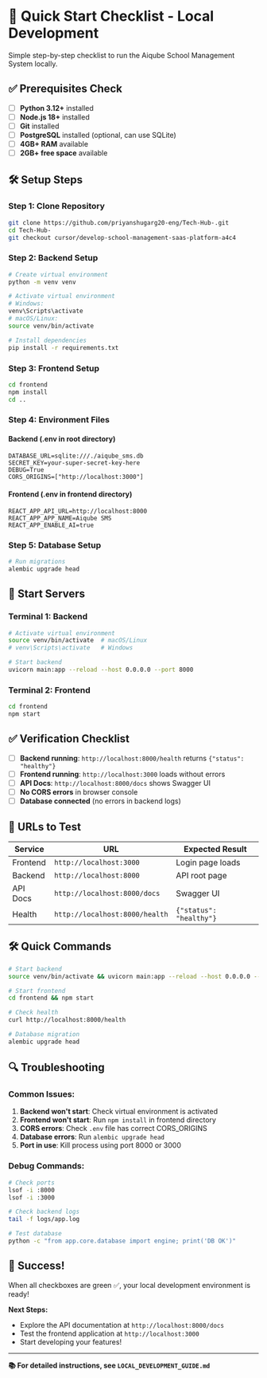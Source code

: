 # 🚀 Quick Start Checklist - Local Development

Simple step-by-step checklist to run the Aiqube School Management System locally.

## ✅ Prerequisites Check

- [ ] **Python 3.12+** installed
- [ ] **Node.js 18+** installed  
- [ ] **Git** installed
- [ ] **PostgreSQL** installed (optional, can use SQLite)
- [ ] **4GB+ RAM** available
- [ ] **2GB+ free space** available

## 🛠️ Setup Steps

### Step 1: Clone Repository
```bash
git clone https://github.com/priyanshugarg20-eng/Tech-Hub-.git
cd Tech-Hub-
git checkout cursor/develop-school-management-saas-platform-a4c4
```

### Step 2: Backend Setup
```bash
# Create virtual environment
python -m venv venv

# Activate virtual environment
# Windows:
venv\Scripts\activate
# macOS/Linux:
source venv/bin/activate

# Install dependencies
pip install -r requirements.txt
```

### Step 3: Frontend Setup
```bash
cd frontend
npm install
cd ..
```

### Step 4: Environment Files

#### Backend (.env in root directory)
```env
DATABASE_URL=sqlite:///./aiqube_sms.db
SECRET_KEY=your-super-secret-key-here
DEBUG=True
CORS_ORIGINS=["http://localhost:3000"]
```

#### Frontend (.env in frontend directory)
```env
REACT_APP_API_URL=http://localhost:8000
REACT_APP_APP_NAME=Aiqube SMS
REACT_APP_ENABLE_AI=true
```

### Step 5: Database Setup
```bash
# Run migrations
alembic upgrade head
```

## 🚀 Start Servers

### Terminal 1: Backend
```bash
# Activate virtual environment
source venv/bin/activate  # macOS/Linux
# venv\Scripts\activate   # Windows

# Start backend
uvicorn main:app --reload --host 0.0.0.0 --port 8000
```

### Terminal 2: Frontend
```bash
cd frontend
npm start
```

## ✅ Verification Checklist

- [ ] **Backend running**: `http://localhost:8000/health` returns `{"status": "healthy"}`
- [ ] **Frontend running**: `http://localhost:3000` loads without errors
- [ ] **API Docs**: `http://localhost:8000/docs` shows Swagger UI
- [ ] **No CORS errors** in browser console
- [ ] **Database connected** (no errors in backend logs)

## 🔗 URLs to Test

| Service | URL | Expected Result |
|---------|-----|-----------------|
| Frontend | `http://localhost:3000` | Login page loads |
| Backend | `http://localhost:8000` | API root page |
| API Docs | `http://localhost:8000/docs` | Swagger UI |
| Health | `http://localhost:8000/health` | `{"status": "healthy"}` |

## 🛠️ Quick Commands

```bash
# Start backend
source venv/bin/activate && uvicorn main:app --reload --host 0.0.0.0 --port 8000

# Start frontend
cd frontend && npm start

# Check health
curl http://localhost:8000/health

# Database migration
alembic upgrade head
```

## 🔍 Troubleshooting

### Common Issues:

1. **Backend won't start**: Check virtual environment is activated
2. **Frontend won't start**: Run `npm install` in frontend directory
3. **CORS errors**: Check `.env` file has correct CORS_ORIGINS
4. **Database errors**: Run `alembic upgrade head`
5. **Port in use**: Kill process using port 8000 or 3000

### Debug Commands:
```bash
# Check ports
lsof -i :8000
lsof -i :3000

# Check backend logs
tail -f logs/app.log

# Test database
python -c "from app.core.database import engine; print('DB OK')"
```

## 🎉 Success!

When all checkboxes are green ✅, your local development environment is ready!

**Next Steps:**
- Explore the API documentation at `http://localhost:8000/docs`
- Test the frontend application at `http://localhost:3000`
- Start developing your features!

---

**📚 For detailed instructions, see `LOCAL_DEVELOPMENT_GUIDE.md`**